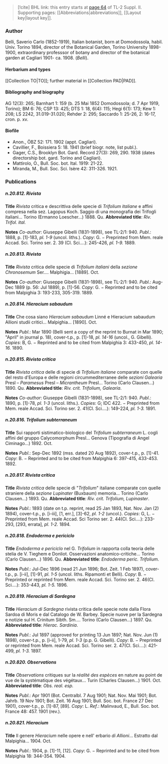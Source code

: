 > [!cite] BHL link: this entry starts at [page 64](https://www.biodiversitylibrary.org/item/103859#page/74/mode/1up) of TL-2 Suppl. II.
> Supporting pages: [[Abbreviations|abbreviations]], [[Layout key|layout key]].

### Author

Belli, Saverio Carlo (1852-1919), Italian botanist, born at Domodossola, habil. Univ. Torino 1894, director of the Botanical Garden, Torino University 1898-1900, extraordinary professsor of botany and director of the botanical garden at Cagliari 1901- ca. 1908. (*Belli*).

#### Herbarium and types

[[Collection TO|TO]]; further material in [[Collection PAD|PAD]].

#### Bibliography and biography

AG 12(3): 265; Barnhart 1: 159 (b. 25 Mai 1852 Domodossola; d. 7 Apr 1919, Torino); BM 6: 76; CSP 13: 425; DTS 1: 18, 6(4): 115; Hegi 6(1): 173; Kew 1: 208; LS 2242, 31.019-31.020; Rehder 2: 295; Saccardo 1: 25-26, 2: 16-17, cron. p. xv.

#### Biofile

- Anon., ÖBZ 52: 171. 1902 (appt. Cagliari).
- Cavillier, F., Boissiera 5: 18. 1941 (brief biogr. note, list publ.).
- Gager, C.S., Brooklyn Bot. Gard. Record 27(3): 269, 290. 1938 (dates directorship bot. gard. Torino and Cagliari).
- Mattirolo, O., Bull. Soc. bot. Ital. 1919: 21-22.
- Miranda, M., Bull. Soc. Sci. Isère 42: 311-326. 1921.

### Publications

##### n.20.812. Rivista

**Title**
*Rivista* critica e descrittiva delle specie di *Trifolium italiane* e affini compresa nella sez. Lagopus Koch. Saggio di una monografia dei Trifogli italiani... Torino (Ermanno Loescher...) 1888. Qu.
**Abbreviated title**: *Riv. Trifol. ital.*

**Notes**
*Co-author*: Giuseppe Gibelli (1831-1898), see TL-2/1: 940.
*Publ*.: 1888, p. \[1\]-183, *pl. 1-9* (uncol. liths.). *Copy*: G. − Preprinted from Mem. reale Accad. Sci. Torino ser. 2. 39 (Cl. Sci....): 245-426, *pl. 1-9.* 1889.

##### n.20.813. Rivista

**Title**
*Rivista* critica delle specie di *Trifolium italiani* della *sezione Chronosemum* Ser.... Malphigia... \[1889\]. Oct.

**Notes**
*Co-author*: Giuseppe Gibelli (1831-1898), see TL-2/1: 940.
*Publ*.: Aug-Dec 1889 (p. 56: Jul 1889), p. \[1\]-56. *Copy*: G. − Reprinted and to be cited from Malpighia 3: 193-233, 305-319. 1889.

##### n.20.814. Hieracium sabaudum

**Title**
Che cosa siano *Hieracium sabaudum* Linné e Hieracium sabaudum Allioni studii critici... Malpighia... \[1890\]. Oct.

**Notes**
*Publ*.: Mar 1890 (Belli sent a copy of the reprint to Burnat in Mar 1890; "April" in journal p. 18), cover-t.p., p. \[1\]-18, *pl. 14-16* (uncol., G. Gibelli). *Copies*: B, G. − Reprinted and to be cited from Malpighia 3: 433-450, *pl. 14-16.* 1890.

##### n.20.815. Rivista critica

**Title**
*Rivista critica* delle di specie di *Trifolium italiane* comparate con quelle del resto d'Europa e delle regioni circummediterranee delle *sezioni Galearia* Presl – *Paramesus* Presl – *Micrantheum* Presl... Torino (Carlo Clausen...) 1890. Qu.
**Abbreviated title**: *Riv. crit. Trifolium, Galearia*.

**Notes**
*Co-author*: Giuseppe Gibelli (1831-1898), see TL-2/1: 940.
*Publ*.: 1890, p. \[1\]-78, *pl. 1-3* (uncol. liths.). *Copies*: G; IDC 422. − Preprinted from Mem. reale Accad. Sci. Torino ser. 2. 41(Cl. Sci....): 149-224, *pl. 1-3.* 1891.

##### n.20.816. Trifolium subterraneum

**Title**
Sui rapporti sistimatico-biologico del *Trifolium subterraneum* L. cogli affini del gruppo Calycomorphum Presl... Genova (Tipografia di Angel Ciminago...) 1892. Oct.

**Notes**
*Publ*.: Sep-Dec 1892 (mss. dated 20 Aug 1892), cover-t.p., p. \[1\]-41. *Copy*: B. − Reprinted and to be cited from Malpighia 6: 397-415, 433-453. 1892.

##### n.20.817. Rivista critica

**Title**
*Rivista critica* delle specie di "*Trifolium*" italiane comparate con quelle straniere della *sezione Lupinater* (Buxbaum) memoria... Torino (Carlo Clausen...) 1893. Qu.
**Abbreviated title**: *Riv. crit. Trifolium, Lupinaster*.

**Notes**
*Publ*.: 1893 (date on t.p. reprint, read 25 Jan 1893, Nat. Nov. Jan (2) 1894), cover-t.p., p. \[i-iii\], \[1, err.\], \[3\]-62, *pl. 1-2* (uncol.). *Copies*: G, L. − Preprinted from Mem. reale Accad. Sci Torino ser. 2. 44(Cl. Sci....): 233-293, \[293, errata\], *pl. 1-2.* 1894.

##### n.20.818. Endoderma e periciclo

**Title**
*Endoderma e periciclo* nel G. *Trifolium* in rapporta colla teoria delle stelia de V. Tieghem e Donliot. Osservazioni anatomico-critiche... Torino (Carlo Clausen...) 1896. Qu.
**Abbreviated title**: *Endoderma peric. Trifolium*.

**Notes**
*Publ*.: Jul-Dec 1896 (read 21 Jun 1896; Bot. Zeit. 1 Feb 1897), cover-t.p., p. \[i-ii\], \[1\]-91, *pl. 1-5* (uncol. liths. Ripamonti et Belli). *Copy*: B. − Preprinted or reprinted from Mem. reale Accad. Sci. Torino ser. 2. 46(Cl. Sci....): 353-443, *pl. 1-5.* 1896.

##### n.20.819. Hieracium di Sardegna

**Title**
*Hieracium di Sardegna* rivista critica delle specie note dalla Flora Sardoa di Moris e dal Catalogo de W. Barbey. Specie nuove per la Sardegna e notizie sul H. Crinitum Sibth. Sm.... Torino (Carlo Clausen...) 1897. Qu.
**Abbreviated title**: *Hierac. Sardinia*.

**Notes**
*Publ*.: Jul 1897 (approved for printing 13 Jun 1897; Nat. Nov. Jun (1) 1898), cover-t.p., p. \[i-ii\], 1-79, *pl. 1-3* (p.p. G. Gibelli). *Copy*: B. − Preprinted or reprinted from Mem. reale Accad. Sci. Torino ser. 2. 47(Cl. Sci....): 421-499, *pl. 1-3.* 1897.

##### n.20.820. Observations

**Title**
*Observations* critiques sur la *réalité des espèces* en nature au point de vue de la systématique des végétaux... Turin (Charles Clausen...) 1901. Oct.
**Abbreviated title**: *Obs. real. esp.*

**Notes**
*Publ*.: Apr 1901 (Bot. Centralbl. 7 Aug 1901; Nat. Nov. Mai 1901; Bot. Jahrb. 19 Nov 1901; Bot. Zeit. 16 Aug 1901; Bull. Soc. bot. France 27 Dec 1901), cover-t.p., p. \[1\]-87, \[89\]. *Copy*: L.
*Ref*.: Malinvaud, E., Bull. Soc. bot. France 48: 457. 1901 (rev.).

##### n.20.821. Hieracium

**Title**
Il genere *Hieracium* nelle opere e nell' erbario *di Allioni*... Estratto dal Malpighia... 1904. Oct.

**Notes**
*Publ*.: 1904, p. \[1\]-11, \[12\]. *Copy*: G. − Reprinted and to be cited from Malpighia 18: 344-354. 1904.

